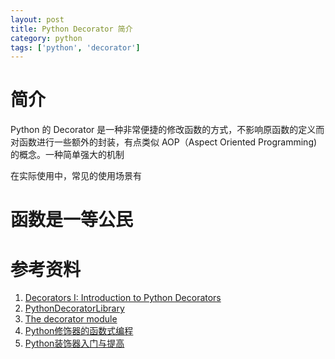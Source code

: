 ```yaml
---
layout: post
title: Python Decorator 简介
category: python
tags: ['python', 'decorator']
---
```


# 简介

Python 的 Decorator 是一种非常便捷的修改函数的方式，不影响原函数的定义而对函数进行一些额外的封装，有点类似 AOP（Aspect Oriented Programming)的概念。一种简单强大的机制

在实际使用中，常见的使用场景有

# 函数是一等公民


# 参考资料
1. [Decorators I: Introduction to Python Decorators](http://www.artima.com/weblogs/viewpost.jsp?thread=240808)
2. [PythonDecoratorLibrary](https://wiki.python.org/moin/PythonDecoratorLibrary)
3. [The decorator module](http://pythonhosted.org/decorator/documentation.html)
4. [Python修饰器的函数式编程](http://coolshell.cn/articles/11265.html)
5. [Python装饰器入门与提高](http://www.xiaoh.me/2016/03/27/python-decorator/)
